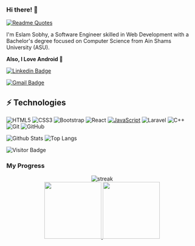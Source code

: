 ### Hi there! 👋

<!-- ![Quote](https://github-readme-quotes.herokuapp.com/quote?theme=dracula&animation=grow_out_in&layout=churchill) -->
[![Readme Quotes](https://quotes-github-readme.vercel.app/api?type=horizontal&theme=dark&color=dark)](https://github.com/piyushsuthar/github-readme-quotes)

I'm Eslam Sobhy, a Software Engineer skilled in Web Development with a Bachelor's degree focused on Computer Science from Ain Shams University (ASU).

**Also, I Love Android 💙**

[![Linkedin Badge](https://img.shields.io/badge/-EslamSobhy-blue?style=flat-square&logo=Linkedin&logoColor=white&link=https://www.linkedin.com/in/eslam-sobhii/)](https://www.linkedin.com/in/eslam-sobhii//)

[![Gmail Badge](https://img.shields.io/badge/-eslamsobhy206@gmail.com-c14438?style=flat-square&logo=Gmail&logoColor=white&link=mailto:eslamsobhy206@gmail.com)](mailto:eslamsobhy206@gmail.com)

## ⚡ Technologies

![HTML5](https://img.shields.io/badge/-HTML5-E34F26?style=flat-square&logo=html5&logoColor=white)
![CSS3](https://img.shields.io/badge/-CSS3-1572B6?style=flat-square&logo=css3)
![Bootstrap](https://img.shields.io/badge/-Bootstrap-563D7C?style=flat-square&logo=bootstrap)
![React](https://img.shields.io/badge/-React-black?style=flat-square&logo=react)
[![JavaScript](https://img.shields.io/badge/--F7DF1E?logo=javascript&logoColor=000)](https://www.javascript.com/)
![Laravel](https://img.shields.io/badge/Laravel-8.0-red)
![C++](https://img.shields.io/badge/-C++-00599C?style=flat-square&logo=c)
![Git](https://img.shields.io/badge/-Git-black?style=flat-square&logo=git)
![GitHub](https://img.shields.io/badge/-GitHub-181717?style=flat-square&logo=github)

![Github Stats](https://github-readme-stats-nu-flax-54.vercel.app//api?username=eslamsobhy&count_private=true&show_icons=true&include_all_commits=true)
![Top Langs](https://github-readme-stats-nu-flax-54.vercel.app//api/top-langs/?username=eslamsobhy&hide=TeX&layout=compact)

![Visitor Badge](https://visitor-badge.laobi.icu/badge?page_id=eslamsobhy)


### My Progress

[comment]: <> (for streak dark theme => &theme=dark || for progress dark theme => &theme=react)
<p align="center">
	<img src="https://github-readme-streak-stats.herokuapp.com/?user=eslamsobhy&theme=dark" alt="streak"/> <br>
	<a href="https://github.com/eslamsobhy">
  <img height="150em" src="https://github-readme-stats-nu-flax-54.vercel.app/api?username=eslamsobhy&show_icons=true&count_private=true&theme=radical&include_all_commits=true"/>
  <img height="150em" src="https://github-readme-stats-eight-theta.vercel.app/api/top-langs/?username=eslamsobhy&theme=react&layout=compact"/>
</a> 
</p>
